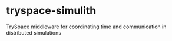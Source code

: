 # tryspace-simulith
TrySpace middleware for coordinating time and communication in distributed simulations
